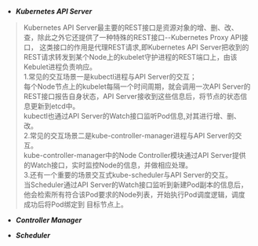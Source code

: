 + ***Kubernetes API Server***
> Kubernetes API Server最主要的REST接口是资源对象的增、删、改、查，除此之外它还提供了一种特殊的REST接口--Kubernetes Proxy API接口，
> 这类接口的作用是代理REST请求,即Kubernetes API Server把收到的REST请求转发到某个Node上的kubelet守护进程的REST端口上，由该Kebulet进程负责响应。</br>
> 1.常见的交互场景一是kubectl进程与API Server的交互；<br/>
> 每个Node节点上的kubelet每隔一个时间周期，就会调用一次API Server的REST接口报告自身状态，API Server接收到这些信息后，将节点的状态信息更新到etcd中。</br>
> kubectl也通过API Server的Watch接口监听Pod信息,对其进行增、删、改。</br>
> 2.常见的交互场景二是kube-controller-manager进程与API Server的交互。</br>
> kube-controller-manager中的Node Controller模块通过API Server提供的Watch接口，实时监控Node的信息，并做相应处理。</br>
> 3.还有一个重要的场景交互式kube-scheduler与API Server的交互。</br>
> 当Scheduler通过API Server的Watch接口监听到新建Pod副本的信息后，他会检索所有符合该Pod要求的Node列表，开始执行Pod调度逻辑，调度成功后将Pod绑定到
> 目标节点上。

+ ***Controller Manager***

+ ***Scheduler***
